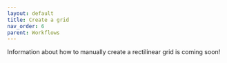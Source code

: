 ```yaml
---
layout: default
title: Create a grid
nav_order: 6
parent: Workflows
---
```

Information about how to manually create a rectilinear grid is coming soon!
<!--
This can be done to create blank rectilinear grids. If the grid is not rectilinear:
<br>
- if it has a paper map index: [scan and trace](#)
- if it does not have a paper map index, but it does have lat long at the corners: [create spreadsheet with lat and long columns](#)
- if it does not have a paper index nor a lat long at the corners, then use geojson.io or QGIS to [create the index manually](#)
-->
